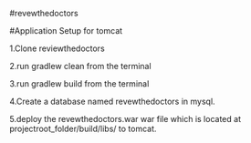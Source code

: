 #revewthedoctors

#Application Setup  for tomcat

1.Clone reviewthedoctors

2.run gradlew clean from the terminal

3.run gradlew build from the terminal

4.Create a database named revewthedoctors in mysql.

5.deploy the revewthedoctors.war war file which is located at projectroot_folder/build/libs/ to tomcat.


